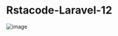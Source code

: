 # Rstacode-Laravel-12

![image](https://user-images.githubusercontent.com/35005761/103494305-4c9e0100-4e47-11eb-8206-28627ec0bcaf.png)
